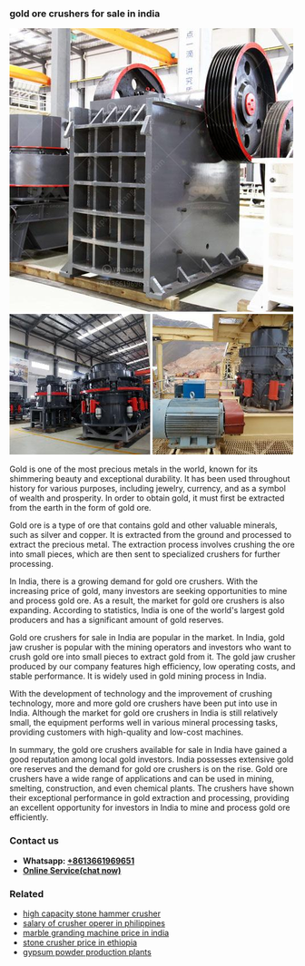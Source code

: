 <h3>gold ore crushers for sale in india</h3><img src='1706755787.jpg' alt=''><p>Gold is one of the most precious metals in the world, known for its shimmering beauty and exceptional durability. It has been used throughout history for various purposes, including jewelry, currency, and as a symbol of wealth and prosperity. In order to obtain gold, it must first be extracted from the earth in the form of gold ore.</p><p>Gold ore is a type of ore that contains gold and other valuable minerals, such as silver and copper. It is extracted from the ground and processed to extract the precious metal. The extraction process involves crushing the ore into small pieces, which are then sent to specialized crushers for further processing.</p><p>In India, there is a growing demand for gold ore crushers. With the increasing price of gold, many investors are seeking opportunities to mine and process gold ore. As a result, the market for gold ore crushers is also expanding. According to statistics, India is one of the world's largest gold producers and has a significant amount of gold reserves.</p><p>Gold ore crushers for sale in India are popular in the market. In India, gold jaw crusher is popular with the mining operators and investors who want to crush gold ore into small pieces to extract gold from it. The gold jaw crusher produced by our company features high efficiency, low operating costs, and stable performance. It is widely used in gold mining process in India.</p><p>With the development of technology and the improvement of crushing technology, more and more gold ore crushers have been put into use in India. Although the market for gold ore crushers in India is still relatively small, the equipment performs well in various mineral processing tasks, providing customers with high-quality and low-cost machines.</p><p>In summary, the gold ore crushers available for sale in India have gained a good reputation among local gold investors. India possesses extensive gold ore reserves and the demand for gold ore crushers is on the rise. Gold ore crushers have a wide range of applications and can be used in mining, smelting, construction, and even chemical plants. The crushers have shown their exceptional performance in gold extraction and processing, providing an excellent opportunity for investors in India to mine and process gold ore efficiently.</p><h3>Contact us</h3><ul><li><strong>Whatsapp:&nbsp;<a href="https://wa.me/8613661969651">+8613661969651</a></strong></li><li><a href="https://swt.shibang-china.com/?git&amp;zhl&amp;gold ore crushers for sale in india"><strong>Online Service(chat now)</strong></a></li></ul><h3>Related</h3><ul><li><a href='high capacity stone hammer crusher.md'>high capacity stone hammer crusher</a></li><li><a href='salary of crusher operer in philippines.md'>salary of crusher operer in philippines</a></li><li><a href='marble granding machine price in india.md'>marble granding machine price in india</a></li><li><a href='stone crusher price in ethiopia.md'>stone crusher price in ethiopia</a></li><li><a href='gypsum powder production plants.md'>gypsum powder production plants</a></li></ul>